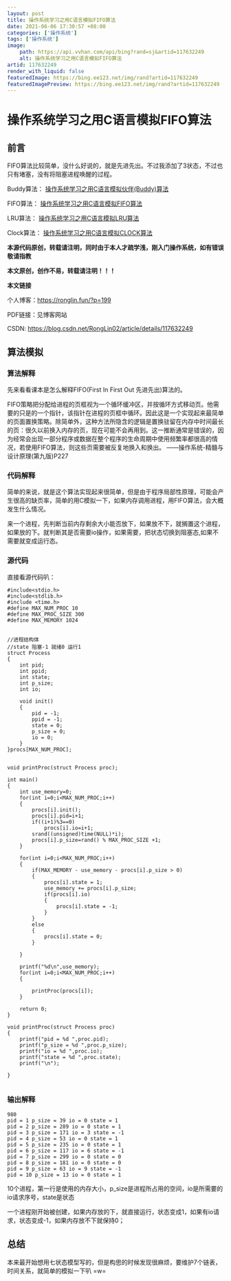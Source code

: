 ```yaml
---
layout: post
title: 操作系统学习之用C语言模拟FIFO算法
date: 2021-06-06 17:30:57 +08:00
categories: ['操作系统']
tags: ['操作系统']
image:
    path: https://api.vvhan.com/api/bing?rand=sj&artid=117632249
    alt: 操作系统学习之用C语言模拟FIFO算法
artid: 117632249
render_with_liquid: false
featuredImage: https://bing.ee123.net/img/rand?artid=117632249
featuredImagePreview: https://bing.ee123.net/img/rand?artid=117632249
---
```


# 操作系统学习之用C语言模拟FIFO算法

## 前言

FIFO算法比较简单，没什么好说的，就是先进先出。不过我添加了3状态，不过也只有堵塞，没有将阻塞进程唤醒的过程。

Buddy算法：
[操作系统学习之用C语言模拟伙伴(Buddy)算法](https://blog.csdn.net/RongLin02/article/details/117340021)
  
FIFO算法：
[操作系统学习之用C语言模拟FIFO算法](https://blog.csdn.net/RongLin02/article/details/117632249)
  
LRU算法：
[操作系统学习之用C语言模拟LRU算法](https://blog.csdn.net/RongLin02/article/details/117632296)
  
Clock算法：
[操作系统学习之用C语言模拟CLOCK算法](https://blog.csdn.net/RongLin02/article/details/117632407)
  
**本源代码原创，转载请注明，同时由于本人才疏学浅，刚入门操作系统，如有错误敬请指教**
  
**本文原创，创作不易，转载请注明！！！**
  
**本文链接**
  
个人博客：https://ronglin.fun/?p=199
  
PDF链接：见博客网站
  
CSDN: https://blog.csdn.net/RongLin02/article/details/117632249

## 算法模拟

### 算法解释

先来看看课本是怎么解释FIFO(First In First Out 先进先出)算法的。
  
FIFO策略把分配给进程的页框视为一个循环缓冲区，并按循环方式移动页。他需要的只是的一个指针，该指针在进程的页框中循环。因此这是一个实现起来最简单的页面置换策略。除简单外，这种方法所隐含的逻辑是置换驻留在内存中时间最长的页：很久以前换入内存的页，现在可能不会再用到。这一推断通常是错误的，因为经常会出现一部分程序或数据在整个程序的生命周期中使用频繁率都很高的情况，若使用FIFO算法，则这些页需要被反复地换入和换出。 ——操作系统-精髓与设计原理(第九版)P227

### 代码解释

简单的来说，就是这个算法实现起来很简单，但是由于程序局部性原理，可能会产生很高的缺页率，简单的用C模拟一下，如果内存调用进程，用FIFO算法，会大概发生什么情况。
  
来一个进程，先判断当前内存剩余大小能否放下，如果放不下，就搁置这个进程，如果放的下。就判断其是否需要io操作，如果需要，把状态切换到阻塞态,如果不需要就变成运行态。

### 源代码

直接看源代码叭：

```
#include<stdio.h>
#include<stdlib.h>
#include <time.h>
#define MAX_NUM_PROC 10
#define MAX_PROC_SIZE 300
#define MAX_MEMORY 1024


//进程结构体
//state 阻塞-1 就绪0 运行1
struct Process
{
    int pid;
    int ppid;
    int state;
    int p_size;
    int io;

    void init()
    {
        pid = -1;
        ppid = -1;
        state = 0;
        p_size = 0;
        io = 0;
    }
}procs[MAX_NUM_PROC];


void printProc(struct Process proc);

int main()
{
    int use_memory=0;
    for(int i=0;i<MAX_NUM_PROC;i++)
    {
        procs[i].init();
        procs[i].pid=i+1;
        if((i+1)%3==0)
            procs[i].io=i+1;
        srand((unsigned)time(NULL)*i);
        procs[i].p_size=rand() % MAX_PROC_SIZE +1;
    }

    for(int i=0;i<MAX_NUM_PROC;i++)
    {
        if(MAX_MEMORY - use_memory - procs[i].p_size > 0)
        {
            procs[i].state = 1;
            use_memory += procs[i].p_size;
            if(procs[i].io)
            {
                procs[i].state = -1;
            }
        }
        else
        {
            procs[i].state = 0;
        }

    }

    printf("%d\n",use_memory);
    for(int i=0;i<MAX_NUM_PROC;i++)
    {

        printProc(procs[i]);
    }

    return 0;
}

void printProc(struct Process proc)
{
    printf("pid = %d ",proc.pid);
    printf("p_size = %d ",proc.p_size);
    printf("io = %d ",proc.io);
    printf("state = %d ",proc.state);
    printf("\n");

}


```

### 输出解释

```
980
pid = 1 p_size = 39 io = 0 state = 1
pid = 2 p_size = 289 io = 0 state = 1
pid = 3 p_size = 171 io = 3 state = -1
pid = 4 p_size = 53 io = 0 state = 1
pid = 5 p_size = 235 io = 0 state = 1
pid = 6 p_size = 117 io = 6 state = -1
pid = 7 p_size = 299 io = 0 state = 0
pid = 8 p_size = 181 io = 0 state = 0
pid = 9 p_size = 63 io = 9 state = -1
pid = 10 p_size = 13 io = 0 state = 1

```

10个进程，第一行是使用的内存大小，p\_size是进程所占用的空间，io是所需要的io请求序号，state是状态
  
一个进程刚开始被创建，如果内存放的下，就直接运行，状态变成1，如果有io请求，状态变成-1，如果内存放不下就保持0；

## 总结

本来最开始想用七状态模型写的，但是构思的时候发现很麻烦，要维护7个链表，时间关系，就简单的模拟一下叭 =w=